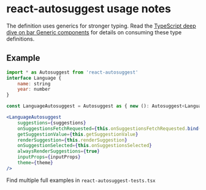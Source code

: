 # react-autosuggest usage notes

The definition uses generics for stronger typing. Read the [TypeScript deep dive on bar Generic components](https://basarat.gitbooks.io/typescript/docs/jsx/tsx.html#react-jsx-tip-generic-components) for details on consuming these type definitions.

## Example 

```jsx
import * as Autosuggest from 'react-autosuggest'
interface Language {
    name: string
    year: number
}

const LanguageAutosuggest = Autosuggest as { new (): Autosuggest<Language> }

<LanguageAutosuggest
    suggestions={suggestions}
    onSuggestionsFetchRequested={this.onSuggestionsFetchRequested.bind(this)}
    getSuggestionValue={this.getSuggestionValue}
    renderSuggestion={this.renderSuggestion}
    onSuggestionSelected={this.onSuggestionsSelected}
    alwaysRenderSuggestions={true}
    inputProps={inputProps}
    theme={theme}
/>
```

Find multiple full examples in `react-autosuggest-tests.tsx`
